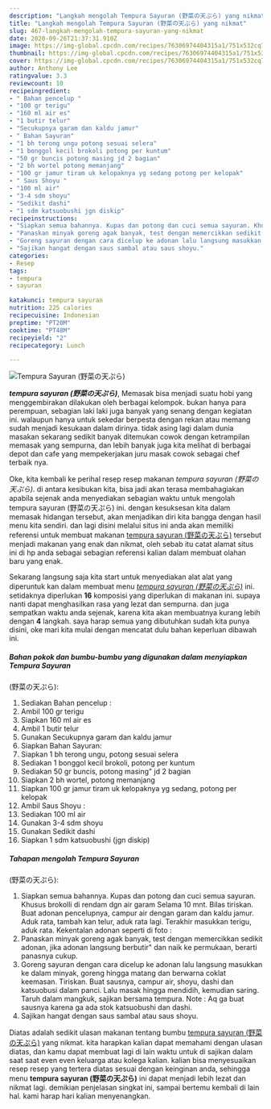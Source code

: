 ```yaml
---
description: "Langkah mengolah Tempura Sayuran (野菜の天ぷら) yang nikmat"
title: "Langkah mengolah Tempura Sayuran (野菜の天ぷら) yang nikmat"
slug: 467-langkah-mengolah-tempura-sayuran-yang-nikmat
date: 2020-09-26T21:37:31.910Z
image: https://img-global.cpcdn.com/recipes/76306974404315a1/751x532cq70/tempura-sayuran-野菜の天ぷら-foto-resep-utama.jpg
thumbnail: https://img-global.cpcdn.com/recipes/76306974404315a1/751x532cq70/tempura-sayuran-野菜の天ぷら-foto-resep-utama.jpg
cover: https://img-global.cpcdn.com/recipes/76306974404315a1/751x532cq70/tempura-sayuran-野菜の天ぷら-foto-resep-utama.jpg
author: Anthony Lee
ratingvalue: 3.3
reviewcount: 10
recipeingredient:
- " Bahan pencelup "
- "100 gr terigu"
- "160 ml air es"
- "1 butir telur"
- "Secukupnya garam dan kaldu jamur"
- " Bahan Sayuran"
- "1 bh terong ungu potong sesuai selera"
- "1 bonggol kecil brokoli potong per kuntum"
- "50 gr buncis potong masing jd 2 bagian"
- "2 bh wortel potong memanjang"
- "100 gr jamur tiram uk kelopaknya yg sedang potong per kelopak"
- " Saus Shoyu "
- "100 ml air"
- "3-4 sdm shoyu"
- "Sedikit dashi"
- "1 sdm katsuobushi jgn diskip"
recipeinstructions:
- "Siapkan semua bahannya. Kupas dan potong dan cuci semua sayuran. Khusus brokolli di rendam dgn air garam Selama 10 mnt. Bilas tiriskan. Buat adonan pencelupnya, campur air dengan garam dan kaldu jamur. Aduk rata, tambah kan telur, aduk rata lagi. Terakhir masukkan terigu, aduk rata. Kekentalan adonan seperti di foto :"
- "Panaskan minyak goreng agak banyak, test dengan memercikkan sedikit adonan, jika adonan langsung berbutir&#34; dan naik ke permukaan, berarti panasnya cukup."
- "Goreng sayuran dengan cara dicelup ke adonan lalu langsung masukkan ke dalam minyak, goreng hingga matang dan berwarna coklat keemasan. Tiriskan. Buat sausnya, campur air, shoyu, dashi dan katsuobusi dalam panci. Lalu masak hingga mendidih, kemudian saring. Taruh dalam mangkuk, sajikan bersama tempura. Note : Aq ga buat sausnya karena ga ada stok katsuobushi dan dashi."
- "Sajikan hangat dengan saus sambal atau saus shoyu."
categories:
- Resep
tags:
- tempura
- sayuran

katakunci: tempura sayuran 
nutrition: 225 calories
recipecuisine: Indonesian
preptime: "PT20M"
cooktime: "PT48M"
recipeyield: "2"
recipecategory: Lunch

---
```



![Tempura Sayuran
(野菜の天ぷら)](https://img-global.cpcdn.com/recipes/76306974404315a1/751x532cq70/tempura-sayuran-野菜の天ぷら-foto-resep-utama.jpg)

<b><i>tempura sayuran
(野菜の天ぷら)</i></b>, Memasak bisa menjadi suatu hobi yang menggembirakan dilakukan oleh berbagai kelompok. bukan hanya para perempuan, sebagian laki laki juga banyak yang senang dengan kegiatan ini. walaupun hanya untuk sekedar berpesta dengan rekan atau memang sudah menjadi kesukaan dalam dirinya. tidak asing lagi dalam dunia masakan sekarang sedikit banyak ditemukan cowok dengan ketrampilan memasak yang sempurna, dan lebih banyak juga kita melihat di berbagai depot dan cafe yang mempekerjakan juru masak cowok sebagai chef terbaik nya.

Oke, kita kembali ke perihal resep resep makanan <i>tempura sayuran
(野菜の天ぷら)</i>. di antara kesibukan kita, bisa jadi akan terasa membahagiakan apabila sejenak anda menyediakan sebagian waktu untuk mengolah tempura sayuran
(野菜の天ぷら) ini. dengan kesuksesan kita dalam memasak hidangan tersebut, akan menjadikan diri kita bangga dengan hasil menu kita sendiri. dan lagi disini melalui situs ini anda akan memiliki referensi untuk membuat makanan <u>tempura sayuran
(野菜の天ぷら)</u> tersebut menjadi makanan yang enak dan nikmat, oleh sebab itu catat alamat situs ini di hp anda sebagai sebagian referensi kalian dalam membuat olahan baru yang enak.




Sekarang langsung saja kita start untuk menyediakan alat alat yang diperuntuk kan dalam membuat menu <u><i>tempura sayuran
(野菜の天ぷら)</i></u> ini. setidaknya diperlukan <b>16</b> komposisi yang diperlukan di makanan ini. supaya nanti dapat menghasilkan rasa yang lezat dan sempurna. dan juga sempatkan waktu anda sejenak, karena kita akan membuatnya kurang lebih dengan <b>4</b> langkah. saya harap semua yang dibutuhkan sudah kita punya disini, oke mari kita mulai dengan mencatat dulu bahan keperluan dibawah ini.

<!--inarticleads1-->

##### Bahan pokok dan bumbu-bumbu yang digunakan dalam menyiapkan Tempura Sayuran
(野菜の天ぷら):

1. Sediakan  Bahan pencelup :
1. Ambil 100 gr terigu
1. Siapkan 160 ml air es
1. Ambil 1 butir telur
1. Gunakan Secukupnya garam dan kaldu jamur
1. Siapkan  Bahan Sayuran:
1. Siapkan 1 bh terong ungu, potong sesuai selera
1. Sediakan 1 bonggol kecil brokoli, potong per kuntum
1. Sediakan 50 gr buncis, potong masing&#34; jd 2 bagian
1. Siapkan 2 bh wortel, potong memanjang
1. Siapkan 100 gr jamur tiram uk kelopaknya yg sedang, potong per kelopak
1. Ambil  Saus Shoyu :
1. Sediakan 100 ml air
1. Gunakan 3-4 sdm shoyu
1. Gunakan Sedikit dashi
1. Siapkan 1 sdm katsuobushi (jgn diskip)




<!--inarticleads2-->

##### Tahapan mengolah Tempura Sayuran
(野菜の天ぷら):

1. Siapkan semua bahannya. Kupas dan potong dan cuci semua sayuran. Khusus brokolli di rendam dgn air garam Selama 10 mnt. Bilas tiriskan. Buat adonan pencelupnya, campur air dengan garam dan kaldu jamur. Aduk rata, tambah kan telur, aduk rata lagi. Terakhir masukkan terigu, aduk rata. Kekentalan adonan seperti di foto :
1. Panaskan minyak goreng agak banyak, test dengan memercikkan sedikit adonan, jika adonan langsung berbutir&#34; dan naik ke permukaan, berarti panasnya cukup.
1. Goreng sayuran dengan cara dicelup ke adonan lalu langsung masukkan ke dalam minyak, goreng hingga matang dan berwarna coklat keemasan. Tiriskan. Buat sausnya, campur air, shoyu, dashi dan katsuobusi dalam panci. Lalu masak hingga mendidih, kemudian saring. Taruh dalam mangkuk, sajikan bersama tempura. Note : Aq ga buat sausnya karena ga ada stok katsuobushi dan dashi.
1. Sajikan hangat dengan saus sambal atau saus shoyu.




Diatas adalah sedikit ulasan makanan tentang bumbu <u>tempura sayuran
(野菜の天ぷら)</u> yang nikmat. kita harapkan kalian dapat memahami dengan ulasan diatas, dan kamu dapat membuat lagi di lain waktu untuk di sajikan dalam saat saat even even keluarga atau kolega kalian. kalian bisa menyesuaikan resep resep yang tertera diatas sesuai dengan keinginan anda, sehingga menu <b>tempura sayuran
(野菜の天ぷら)</b> ini dapat menjadi lebih lezat dan nikmat lagi. demikian penjelasan singkat ini, sampai bertemu kembali di lain hal. kami harap hari kalian menyenangkan.
